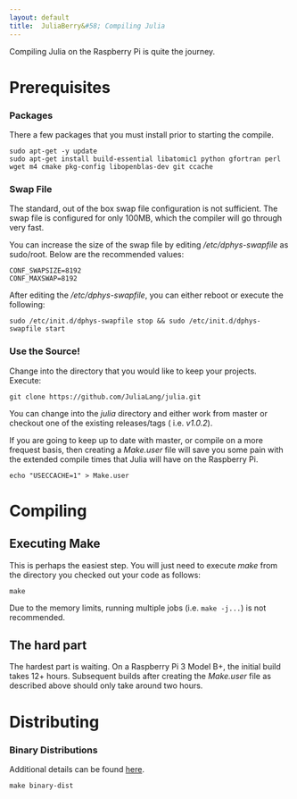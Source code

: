 ```yaml
---
layout: default
title:  JuliaBerry&#58; Compiling Julia
---
```


Compiling Julia on the Raspberry Pi is quite the journey.

# Prerequisites
### Packages
There a few packages that you must install prior to starting the compile.

```
sudo apt-get -y update 
sudo apt-get install build-essential libatomic1 python gfortran perl wget m4 cmake pkg-config libopenblas-dev git ccache
```

### Swap File
The standard, out of the box swap file configuration is not sufficient.  The swap file is configured for only 100MB, which
the compiler will go through very fast.

You can increase the size of the swap file by editing */etc/dphys-swapfile* as sudo/root.  Below are the recommended values:

```
CONF_SWAPSIZE=8192
CONF_MAXSWAP=8192
```

After editing the */etc/dphys-swapfile*, you can either reboot or execute the following:

```
sudo /etc/init.d/dphys-swapfile stop && sudo /etc/init.d/dphys-swapfile start
```

### Use the Source!

Change into the directory that you would like to keep your projects.  Execute:

```
git clone https://github.com/JuliaLang/julia.git
```

You can change into the *julia* directory and either work from master or checkout one of the existing releases/tags ( i.e. _v1.0.2_).

If you are going to keep up to date with master, or compile on a more frequest basis, then creating a *Make.user* file will save you some pain
with the extended compile times that Julia will have on the Raspberry Pi.

```
echo "USECCACHE=1" > Make.user
```

# Compiling
## Executing Make

This is perhaps the easiest step.  You will just need to execute *make* from the directory you checked out your code as follows:

```
make
```

Due to the memory limits, running multiple jobs (i.e. `make -j...`) is not recommended.

## The hard part
The hardest part is waiting.  On a Raspberry Pi 3 Model B+, the initial build takes 12+ hours.  Subsequent builds after creating the _Make.user_ file as described above should only take around two hours.

# Distributing
### Binary Distributions
Additional details can be found [here](https://github.com/JuliaLang/julia/blob/master/doc/src/devdocs/build/distributing.md).

```
make binary-dist
```

